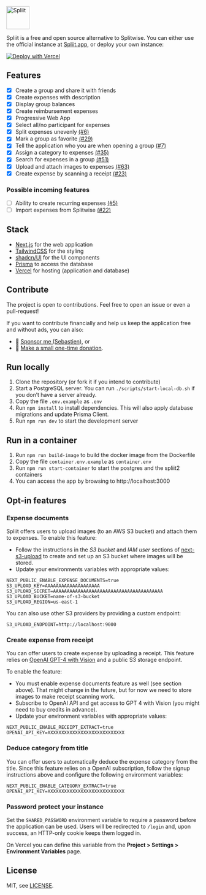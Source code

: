 [<img alt="Spliit" height="60" src="https://github.com/spliit-app/spliit/blob/main/public/logo-with-text.png?raw=true" />](https://spliit.app)

Spliit is a free and open source alternative to Splitwise. You can either use the official instance at [Spliit.app](https://spliit.app), or deploy your own instance:

[![Deploy with Vercel](https://vercel.com/button)](https://vercel.com/new/clone?repository-url=https%3A%2F%2Fgithub.com%2Fspliit-app%2Fspliit&project-name=my-spliit-instance&repository-name=my-spliit-instance&stores=%5B%7B%22type%22%3A%22postgres%22%7D%5D&)

## Features

- [x] Create a group and share it with friends
- [x] Create expenses with description
- [x] Display group balances
- [x] Create reimbursement expenses
- [x] Progressive Web App
- [x] Select all/no participant for expenses
- [x] Split expenses unevenly [(#6)](https://github.com/spliit-app/spliit/issues/6)
- [x] Mark a group as favorite [(#29)](https://github.com/spliit-app/spliit/issues/29)
- [x] Tell the application who you are when opening a group [(#7)](https://github.com/spliit-app/spliit/issues/7)
- [x] Assign a category to expenses [(#35)](https://github.com/spliit-app/spliit/issues/35)
- [x] Search for expenses in a group [(#51)](https://github.com/spliit-app/spliit/issues/51)
- [x] Upload and attach images to expenses [(#63)](https://github.com/spliit-app/spliit/issues/63)
- [x] Create expense by scanning a receipt [(#23)](https://github.com/spliit-app/spliit/issues/23)

### Possible incoming features

- [ ] Ability to create recurring expenses [(#5)](https://github.com/spliit-app/spliit/issues/5)
- [ ] Import expenses from Splitwise [(#22)](https://github.com/spliit-app/spliit/issues/22)

## Stack

- [Next.js](https://nextjs.org/) for the web application
- [TailwindCSS](https://tailwindcss.com/) for the styling
- [shadcn/UI](https://ui.shadcn.com/) for the UI components
- [Prisma](https://prisma.io) to access the database
- [Vercel](https://vercel.com/) for hosting (application and database)

## Contribute

The project is open to contributions. Feel free to open an issue or even a pull-request!

If you want to contribute financially and help us keep the application free and without ads, you can also:

- 💜 [Sponsor me (Sebastien)](https://github.com/sponsors/scastiel), or
- 💙 [Make a small one-time donation](https://donate.stripe.com/28o3eh96G7hH8k89Ba).

## Run locally

1. Clone the repository (or fork it if you intend to contribute)
2. Start a PostgreSQL server. You can run `./scripts/start-local-db.sh` if you don’t have a server already.
3. Copy the file `.env.example` as `.env`
4. Run `npm install` to install dependencies. This will also apply database migrations and update Prisma Client.
5. Run `npm run dev` to start the development server

## Run in a container

1. Run `npm run build-image` to build the docker image from the Dockerfile
2. Copy the file `container.env.example` as `container.env`
3. Run `npm run start-container` to start the postgres and the spliit2 containers
4. You can access the app by browsing to http://localhost:3000

## Opt-in features

### Expense documents

Spliit offers users to upload images (to an AWS S3 bucket) and attach them to expenses. To enable this feature:

- Follow the instructions in the _S3 bucket_ and _IAM user_ sections of [next-s3-upload](https://next-s3-upload.codingvalue.com/setup#s3-bucket) to create and set up an S3 bucket where images will be stored.
- Update your environments variables with appropriate values:

```.env
NEXT_PUBLIC_ENABLE_EXPENSE_DOCUMENTS=true
S3_UPLOAD_KEY=AAAAAAAAAAAAAAAAAAAA
S3_UPLOAD_SECRET=AAAAAAAAAAAAAAAAAAAAAAAAAAAAAAAAAAAAAAAA
S3_UPLOAD_BUCKET=name-of-s3-bucket
S3_UPLOAD_REGION=us-east-1
```

You can also use other S3 providers by providing a custom endpoint:

```.env
S3_UPLOAD_ENDPOINT=http://localhost:9000
```

### Create expense from receipt

You can offer users to create expense by uploading a receipt. This feature relies on [OpenAI GPT-4 with Vision](https://platform.openai.com/docs/guides/vision) and a public S3 storage endpoint.

To enable the feature:

- You must enable expense documents feature as well (see section above). That might change in the future, but for now we need to store images to make receipt scanning work.
- Subscribe to OpenAI API and get access to GPT 4 with Vision (you might need to buy credits in advance).
- Update your environment variables with appropriate values:

```.env
NEXT_PUBLIC_ENABLE_RECEIPT_EXTRACT=true
OPENAI_API_KEY=XXXXXXXXXXXXXXXXXXXXXXXXXXXX
```

### Deduce category from title

You can offer users to automatically deduce the expense category from the title. Since this feature relies on a OpenAI subscription, follow the signup instructions above and configure the following environment variables:

```.env
NEXT_PUBLIC_ENABLE_CATEGORY_EXTRACT=true
OPENAI_API_KEY=XXXXXXXXXXXXXXXXXXXXXXXXXXXX
```

### Password protect your instance

Set the `SHARED_PASSWORD` environment variable to require a password before the
application can be used. Users will be redirected to `/login` and, upon
success, an HTTP-only cookie keeps them logged in.

On Vercel you can define this variable from the **Project > Settings > Environment Variables** page.

## License

MIT, see [LICENSE](./LICENSE).
